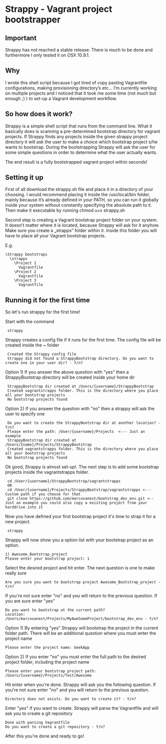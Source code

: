 # Strappy - Vagrant project bootstrapper

## Important

Strappy has not reached a stable release. There is much to be done and furthermore I only tested it on OSX 10.9.1.

## Why

I wrote this shell script because I got tired of copy pasting Vagrantfile configurations, making provisioning directory’s etc… I’m currently working on multiple projects and I noticed that it took me some time (not much but enough ;) ) to set-up a Vagrant development workflow.

## So how does it work?

Strappy is a simple shell script that runs from the command line. What it basically does is scanning a pre-determined bootstrap directory for vagrant projects. If Strappy finds any projects inside the given strappy project directory it will ask the user to make a choice which bootstrap project s/he wants to bootstrap. During the bootstrapping Strappy will ask the user for some simple questions in order to determine what the user actually wants.

The end result is a fully bootstrapped vagrant project within seconds!

## Setting it up

First of all download the strappy.sh file and place it in a directory of your choosing. I would recommend placing it inside the /usr/local/bin folder, mainly because it’s already defined in your PATH, so you can run it globally inside your system without constantly specifying the absolute path to it.
Then make it executable by running chmod u+x strappy.sh

Second step is creating a Vagrant bootstrap project folder on your system. It doesn’t matter where it is located, because Strappy will ask for it anyhow. Make sure you create a „strapps” folder within it. Inside this folder you will have to place all your Vagrant bootstrap projects.

E.g.

    \Strappy bootstraps
      \strapps
        \Project 1
          Vagrantfile
        \Project 2
          Vagrantfile
        \Project 3
          Vagrantfile

## Running it for the first time

So let's run strappy for the first time!

Start with the command

     strappy

Strappy creates a config file if it runs for the first time. The config file will be created inside the ~ folder

     Created the Strappy config file
     Strappy did not found a StrappyBootstrap directory. Do you want to create one in your user dir? - Y/n?

Option 1) If you answer the above question with "yes" then a StrappyBootstrap directory will be created inside your home dir

     StrappyBootstrap dir created at /Users/{username}/StrappyBootstrap
     Created vagrantstrapps folder. This is the directory where you place all your bootstrap projects
     No bootstrap projects found

Option 2) If you answer the question with "no" then a strappy will ask the user to specify one

     Do you want to create the StrappyBootstrap dir at another location? - Y/n?
     Please enter the path: /User/{username}/Projects  <--- Just an example
     StrappyBootstrap dir created at /Users/{name}/Projects/StrappyBootstrap
     Created vagrantstrapps folder. This is the directory where you place all your bootstrap projects
     No bootstrap projects found

Ok good, Strappy is almost set-up!. The next step is to add some bootstrap projects inside the vagrantstrapps folder.

     cd /User/{username}/StrappyBootstrap/vagrantstrapps
     OR
     cd /User/{username}/Projects/StrappyBootstrap/vagrantstrapps <--- Custom path if you choose for that
     git clone https://github.com/marcovanest/bootstrap_dev_env.git <-- Just an example you could also copy a existing project from your harddrive into it

Now you have defined your first bootstrap project it's time to strap it for a new project.

     strappy

Strappy will now show you a option list with your bootstrap project as an option.

    1) Awesome_Bootstrap_project
    Please enter your bootstrap project: 1

Select the desired project and hit enter. The next question is one to make really sure

    Are you sure you want to bootstrap project Awesome_Bootstrap_project - Y/n?

If you're not sure enter "no" and you will return to the previous question. If you are sure enter "yes"

    Do you want to bootstrap at the current path?
    Location: /Users/marcovanest/Projects/MyAweSomeProject/bootstrap_dev_env - Y/n?

Option 1) By entering "yes" Strappy will bootstrap the project in the current folder path. There will be an additional question where you must enter the project name

    Please enter the project name: GeekApp

Option 2) If you enter "no" you must enter the full path to the desired project folder, including the project name

    Please enter your bootstrap project path: /Users/{username}/Projects/Test/Awesome

Hit enter when you're done. Strappy will ask you the following question. If you're not sure enter "no" and you will return to the previous question.

    Directory does not exists. Do you want to create it? - Y/n?

Enter "yes" if you want to create. Strappy will parse the Vagrantfile and will ask you to create a git repository

    Done with parsing Vagrantfile
    Do you want to create a git repository - Y/n?

After this you're done and ready to go!
